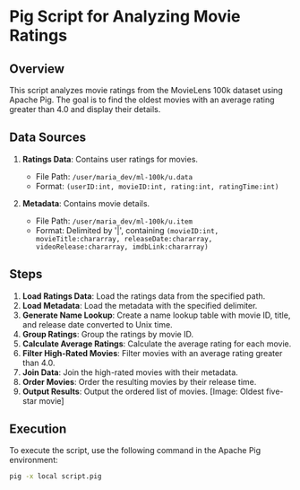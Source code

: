 # Pig Script for Analyzing Movie Ratings

## Overview
This script analyzes movie ratings from the MovieLens 100k dataset using Apache Pig. The goal is to find the oldest movies with an average rating greater than 4.0 and display their details.

## Data Sources
1. **Ratings Data**: Contains user ratings for movies.
   - File Path: `/user/maria_dev/ml-100k/u.data`
   - Format: `(userID:int, movieID:int, rating:int, ratingTime:int)`

2. **Metadata**: Contains movie details.
   - File Path: `/user/maria_dev/ml-100k/u.item`
   - Format: Delimited by '|', containing `(movieID:int, movieTitle:chararray, releaseDate:chararray, videoRelease:chararray, imdbLink:chararray)`

## Steps
1. **Load Ratings Data**: Load the ratings data from the specified path.
2. **Load Metadata**: Load the metadata with the specified delimiter.
3. **Generate Name Lookup**: Create a name lookup table with movie ID, title, and release date converted to Unix time.
4. **Group Ratings**: Group the ratings by movie ID.
5. **Calculate Average Ratings**: Calculate the average rating for each movie.
6. **Filter High-Rated Movies**: Filter movies with an average rating greater than 4.0.
7. **Join Data**: Join the high-rated movies with their metadata.
8. **Order Movies**: Order the resulting movies by their release time.
9. **Output Results**: Output the ordered list of movies.
[Image: Oldest five-star movie]

## Execution
To execute the script, use the following command in the Apache Pig environment:

```bash
pig -x local script.pig
